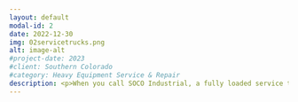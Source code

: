 ```yaml
---
layout: default
modal-id: 2
date: 2022-12-30
img: 02servicetrucks.png
alt: image-alt
#project-date: 2023
#client: Southern Colorado
#category: Heavy Equipment Service & Repair
description: <p>When you call SOCO Industrial, a fully loaded service truck and a qualified technician will be dispatched to your job site. Our trucks are equipped with the tools and parts to preform hydraulic service, troubleshooting, and repair in a timely manner.</p><p>We can crimp hydraulic and pneumatic hoses on-site, ranging from 1/4" to 2". We can swap out cylinders, valves, pumps, motors, pneumatic components, electrical components, and more.</p><p>We can troubleshoot your hydraulic, pneumatic, or electrical systems and identify the root cause of the issue and preform the fix. We also offer preventative maintenance scheduling to keep the filters and fluids in your equipment at peak performance.</p>   
---
```

